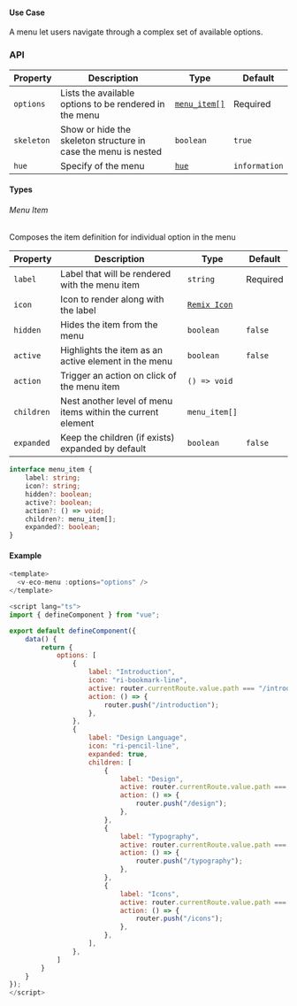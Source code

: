 #### Use Case

A menu let users navigate through a complex set of available options.

### API

| Property   | Description                                                    | Type                        | Default       |
| ---------- | -------------------------------------------------------------- | --------------------------- | ------------- |
| `options`  | Lists the available options to be rendered in the menu         | [`menu_item[]`](#menu-item) | Required      |
| `skeleton` | Show or hide the skeleton structure in case the menu is nested | `boolean`                   | `true`        |
| `hue`      | Specify of the menu                                            | [`hue`](/types#hue)         | `information` |

#### Types

###### Menu Item

Composes the item definition for individual option in the menu

| Property   | Description                                                 | Type                                   | Default  |
| ---------- | ----------------------------------------------------------- | -------------------------------------- | -------- |
| `label`    | Label that will be rendered with the menu item              | `string`                               | Required |
| `icon`     | Icon to render along with the label                         | [`Remix Icon`](https://remixicon.com/) |          |
| `hidden`   | Hides the item from the menu                                | `boolean`                              | `false`  |
| `active`   | Highlights the item as an active element in the menu        | `boolean`                              | `false`  |
| `action`   | Trigger an action on click of the menu item                 | `() => void`                           |          |
| `children` | Nest another level of menu items within the current element | `menu_item[]`                          |          |
| `expanded` | Keep the children (if exists) expanded by default           | `boolean`                              | `false`  |

```ts
interface menu_item {
	label: string;
	icon?: string;
	hidden?: boolean;
	active?: boolean;
	action?: () => void;
	children?: menu_item[];
	expanded?: boolean;
}
```

#### Example

```js
<template>
  <v-eco-menu :options="options" />
</template>

<script lang="ts">
import { defineComponent } from "vue";

export default defineComponent({
  	data() {
		return {
			options: [
				{
					label: "Introduction",
					icon: "ri-bookmark-line",
					active: router.currentRoute.value.path === "/introduction",
					action: () => {
						router.push("/introduction");
					},
				},
				{
					label: "Design Language",
					icon: "ri-pencil-line",
					expanded: true,
					children: [
						{
							label: "Design",
							active: router.currentRoute.value.path === "/design",
							action: () => {
								router.push("/design");
							},
						},
						{
							label: "Typography",
							active: router.currentRoute.value.path === "/typography",
							action: () => {
								router.push("/typography");
							},
						},
						{
							label: "Icons",
							active: router.currentRoute.value.path === "/icons",
							action: () => {
								router.push("/icons");
							},
						},
					],
				},
			]
		}
	}
});
</script>
```
